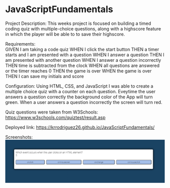 # JavaScriptFundamentals

Project Description: This weeks project is focused on  building a timed coding quiz with multiple-choice questions, along with a highscore feature in which the player will be able to to save their highscore.

Requirements:  
GIVEN I am taking a code quiz
WHEN I click the start button
THEN a timer starts and I am presented with a question
WHEN I answer a question
THEN I am presented with another question
WHEN I answer a question incorrectly
THEN time is subtracted from the clock
WHEN all questions are answered or the timer reaches 0
THEN the game is over
WHEN the game is over
THEN I can save my initials and score 

Configuration:  Using HTML, CSS, and JavaScript I was able to create a multiple choice quiz with a counter on each question. Eveytime the user answers a question correctly the background color of the App will turn green. When a user answers a question incorrectly the screen will turn red.

Quiz questions were taken from W3Schools: https://www.w3schools.com/quiztest/result.asp

Deployed link: https://krrodriguez26.github.io/JavaScriptFundamentals/

Screenshots:
![alt text](https://github.com/krrodriguez26/JavaScriptFundamentals/blob/main/assets/Screen%20Shot%202021-01-18%20at%209.28.24%20PM.png)


